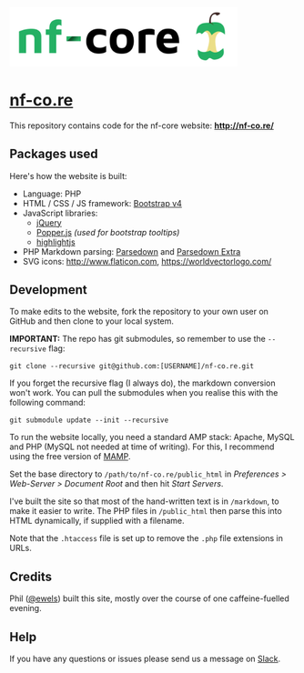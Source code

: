 
<img src="public_html/assets/img/logo/nf-core-logo.png" width="400">

# [nf-co.re](https://github.com/nf-core/nf-co.re)

This repository contains code for the nf-core website: **http://nf-co.re/**

## Packages used
Here's how the website is built:

* Language: PHP
* HTML / CSS / JS framework: [Bootstrap v4](http://getbootstrap.com/)
* JavaScript libraries:
    * [jQuery](https://jquery.com/)
    * [Popper.js](https://popper.js.org/) _(used for bootstrap tooltips)_
    * [highlightjs](https://highlightjs.org/)
* PHP Markdown parsing: [Parsedown](https://github.com/erusev/parsedown/) and [Parsedown Extra](https://github.com/erusev/parsedown-extra/)
* SVG icons: http://www.flaticon.com, https://worldvectorlogo.com/

## Development
To make edits to the website, fork the repository to your own user on GitHub and then clone to your local system.

**IMPORTANT:** The repo has git submodules, so remember to use the `--recursive` flag:

```
git clone --recursive git@github.com:[USERNAME]/nf-co.re.git
```

If you forget the recursive flag (I always do), the markdown conversion won't work. You can pull the submodules when you realise this with the following command:

```
git submodule update --init --recursive
```

To run the website locally, you need a standard AMP stack: Apache, MySQL and PHP (MySQL not needed at time of writing). For this, I recommend using the free version of [MAMP](https://www.mamp.info/en/).

Set the base directory to `/path/to/nf-co.re/public_html` in _Preferences > Web-Server > Document Root_ and then hit _Start Servers_.

I've built the site so that most of the hand-written text is in `/markdown`, to make it easier to write. The PHP files in `/public_html` then parse this into HTML dynamically, if supplied with a filename.

Note that the `.htaccess` file is set up to remove the `.php` file extensions in URLs.

## Credits
Phil ([@ewels](http://github.com/ewels/)) built this site, mostly over the course of one caffeine-fuelled evening.

## Help
If you have any questions or issues please send us a message on [Slack](https://nf-core-invite.herokuapp.com/).
